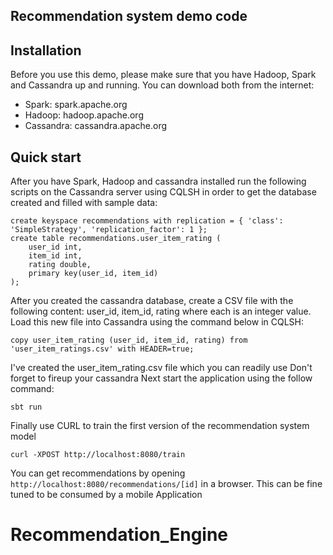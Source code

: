 Recommendation system demo code
----------------------------

## Installation
Before you use this demo, please make sure that you have Hadoop, Spark and Cassandra up and running.
You can download both from the internet:

- Spark: spark.apache.org
- Hadoop: hadoop.apache.org
- Cassandra: cassandra.apache.org

## Quick start
After you have Spark, Hadoop and cassandra installed run the following scripts on the Cassandra server using CQLSH
in order to get the database created and filled with sample data:

```
create keyspace recommendations with replication = { 'class': 'SimpleStrategy', 'replication_factor': 1 };
create table recommendations.user_item_rating (
    user_id int,
    item_id int,
    rating double,
    primary key(user_id, item_id)
);
```

After you created the cassandra database, create a CSV file with the following content:
user_id, item_id, rating where each is an integer value. Load this new file into Cassandra using the command below 
in CQLSH:

```
copy user_item_rating (user_id, item_id, rating) from 'user_item_ratings.csv' with HEADER=true;
```

I've created the user_item_rating.csv file which you can readily use
Don't forget to fireup your cassandra 
Next start the application using the follow command:

```
sbt run
```

Finally use CURL to train the first version of the recommendation system model

```
curl -XPOST http://localhost:8080/train
```

You can get recommendations by opening `http://localhost:8080/recommendations/[id]` in a browser.
This can be fine tuned to be consumed by a mobile Application
# Recommendation_Engine
